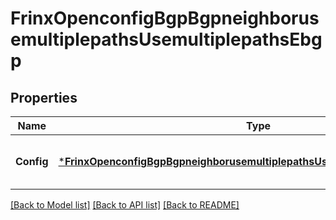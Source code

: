 # FrinxOpenconfigBgpBgpneighborusemultiplepathsUsemultiplepathsEbgp

## Properties
Name | Type | Description | Notes
------------ | ------------- | ------------- | -------------
**Config** | [***FrinxOpenconfigBgpBgpneighborusemultiplepathsUsemultiplepathsEbgpConfig**](frinx.openconfig.bgp.bgpneighborusemultiplepaths.usemultiplepaths.ebgp.Config.md) | Optional[Configuration parameters relating to eBGP multipath] REF:Optional.empty | [optional] [default to null]

[[Back to Model list]](../README.md#documentation-for-models) [[Back to API list]](../README.md#documentation-for-api-endpoints) [[Back to README]](../README.md)


